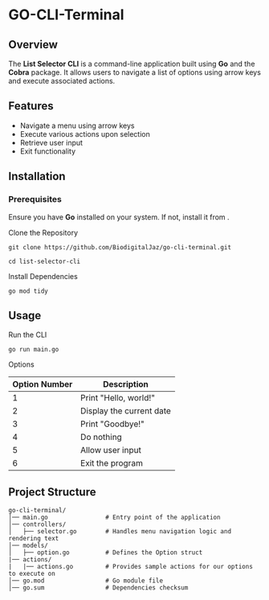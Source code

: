 # GO-CLI-Terminal

## Overview

The **List Selector CLI** is a command-line application built using **Go** and the **Cobra** package. It allows users to navigate a list of options using arrow keys and execute associated actions.

## Features

* Navigate a menu using arrow keys
* Execute various actions upon selection
* Retrieve user input
* Exit functionality

## Installation

### Prerequisites

Ensure you have **Go** installed on your system. If not, install it from .

Clone the Repository

```
git clone https://github.com/BiodigitalJaz/go-cli-terminal.git

cd list-selector-cli
```

Install Dependencies

```
go mod tidy
```

## Usage

Run the CLI

```
go run main.go
```

Options

| Option Number | Description            |
|--------------|------------------------|
| 1            | Print "Hello, world!"   |
| 2            | Display the current date |
| 3            | Print "Goodbye!"        |
| 4            | Do nothing              |
| 5            | Allow user input        |
| 6            | Exit the program        |

## Project Structure

```
go-cli-terminal/
│── main.go                # Entry point of the application
│── controllers/
│   ├── selector.go        # Handles menu navigation logic and rendering text
│── models/
│   ├── option.go          # Defines the Option struct
|── actions/
|   |── actions.go         # Provides sample actions for our options to execute on
│── go.mod                 # Go module file
│── go.sum                 # Dependencies checksum
